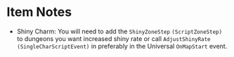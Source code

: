 # Item Notes
* Shiny Charm: You will need to add the `ShinyZoneStep` `(ScriptZoneStep)` to dungeons you want increased shiny rate or call `AdjustShinyRate` `(SingleCharScriptEvent)` in preferably in the Universal `OnMapStart` event.